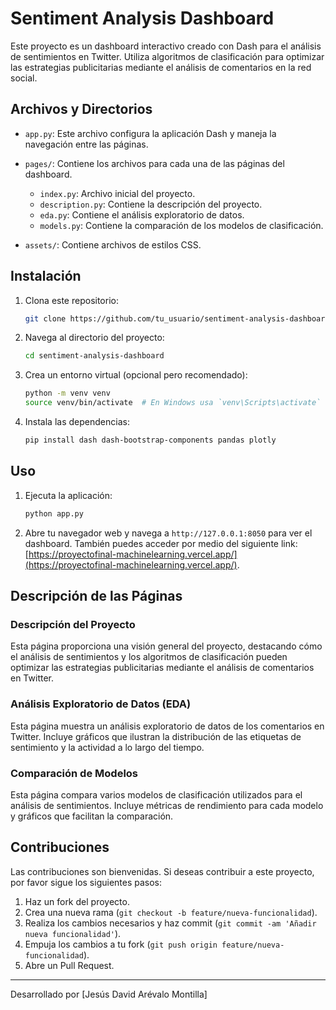# Sentiment Analysis Dashboard

Este proyecto es un dashboard interactivo creado con Dash para el análisis de sentimientos en Twitter. Utiliza algoritmos de clasificación para optimizar las estrategias publicitarias mediante el análisis de comentarios en la red social.

## Archivos y Directorios

- `app.py`: Este archivo configura la aplicación Dash y maneja la navegación entre las páginas.

- `pages/`: Contiene los archivos para cada una de las páginas del dashboard.
  - `index.py`: Archivo inicial del proyecto.
  - `description.py`: Contiene la descripción del proyecto.
  - `eda.py`: Contiene el análisis exploratorio de datos.
  - `models.py`: Contiene la comparación de los modelos de clasificación.
- `assets/`: Contiene archivos de estilos CSS.

## Instalación

1. Clona este repositorio:
    ```sh
    git clone https://github.com/tu_usuario/sentiment-analysis-dashboard.git
    ```

2. Navega al directorio del proyecto:
    ```sh
    cd sentiment-analysis-dashboard
    ```

3. Crea un entorno virtual (opcional pero recomendado):
    ```sh
    python -m venv venv
    source venv/bin/activate  # En Windows usa `venv\Scripts\activate`
    ```

4. Instala las dependencias:
    ```sh
    pip install dash dash-bootstrap-components pandas plotly
    ```

## Uso

1. Ejecuta la aplicación:
    ```sh
    python app.py
    ```

2. Abre tu navegador web y navega a `http://127.0.0.1:8050` para ver el dashboard. También puedes acceder por medio del siguiente link: [https://proyectofinal-machinelearning.vercel.app/](https://proyectofinal-machinelearning.vercel.app/).

## Descripción de las Páginas

### Descripción del Proyecto

Esta página proporciona una visión general del proyecto, destacando cómo el análisis de sentimientos y los algoritmos de clasificación pueden optimizar las estrategias publicitarias mediante el análisis de comentarios en Twitter.

### Análisis Exploratorio de Datos (EDA)

Esta página muestra un análisis exploratorio de datos de los comentarios en Twitter. Incluye gráficos que ilustran la distribución de las etiquetas de sentimiento y la actividad a lo largo del tiempo.

### Comparación de Modelos

Esta página compara varios modelos de clasificación utilizados para el análisis de sentimientos. Incluye métricas de rendimiento para cada modelo y gráficos que facilitan la comparación.

## Contribuciones

Las contribuciones son bienvenidas. Si deseas contribuir a este proyecto, por favor sigue los siguientes pasos:

1. Haz un fork del proyecto.
2. Crea una nueva rama (`git checkout -b feature/nueva-funcionalidad`).
3. Realiza los cambios necesarios y haz commit (`git commit -am 'Añadir nueva funcionalidad'`).
4. Empuja los cambios a tu fork (`git push origin feature/nueva-funcionalidad`).
5. Abre un Pull Request.


---

Desarrollado por [Jesús David Arévalo Montilla]
